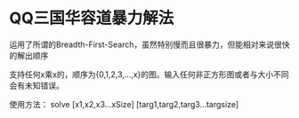 # QQ三国华容道暴力解法

运用了所谓的Breadth-First-Search，虽然特别慢而且很暴力，但能相对来说很快的解出顺序

支持任何x乘x的，顺序为{0,1,2,3,...,x}的图。输入任何非正方形图或者与大小不同会有未知错误。

使用方法： solve <size> [x1,x2,x3...xSize] [targ1,targ2,targ3...targsize]

